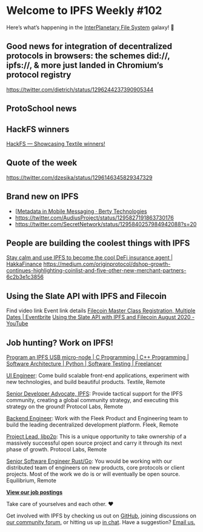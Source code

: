 # Welcome to IPFS Weekly #102

Here’s what’s happening in the [InterPlanetary File System](https://ipfs.io/) galaxy! 🚀

## Good news for integration of decentralized protocols in browsers: the schemes did://, ipfs://, & more just landed in Chromium’s protocol registry
https://twitter.com/dietrich/status/1296244237390905344

## ProtoSchool news


## HackFS winners
[HackFS — Showcasing Textile winners!](https://blog.textile.io/hackfs-showcasing-some-winning-textile-projects/)

## Quote of the week
https://twitter.com/dzesika/status/1296146345829347329

## Brand new on IPFS
* [[Metadata in Mobile Messaging · Berty Technologies](https://berty.tech/blog/metadata-mobile-messaging/)
* https://twitter.com/AudiusProject/status/1295827191863730176
* https://twitter.com/SecretNetwork/status/1295840257984942088?s=20

## People are building the coolest things with IPFS
[Stay calm and use IPFS to become the cool DeFi insurance agent  | HakkaFinance](https://medium.com/hakkafinance/ipfs-and-3fmutual-referral-system-84d23ea95c8f)
https://medium.com/originprotocol/dshop-growth-continues-highlighting-coinlist-and-five-other-new-merchant-partners-6c2b3e1c3856


## Using the Slate API with IPFS and Filecoin
Find video link
Event link details [Filecoin Master Class Registration, Multiple Dates | Eventbrite](https://www.eventbrite.com/e/filecoin-master-class-registration-116772053355)
[Using the Slate API with IPFS and Filecoin August 2020 - YouTube](https://www.youtube.com/watch?v=Rknj2GqvJtg&feature=emb_logo)


## Job hunting? Work on IPFS!
[Program an IPFS USB micro-node | C Programming | C++ Programming | Software Architecture | Python | Software Testing | Freelancer](https://www.freelancer.com/projects/c-programming/Program-IPFS-USB-micro-node/?ngsw-bypass=&w=f)

[UI Engineer](https://textile.breezy.hr/p/2efb847aca79-ui-engineer): Come build scalable front-end applications, experiment with new technologies, and build beautiful products. Textile, Remote

[Senior Developer Advocate, IPFS](https://jobs.lever.co/protocol/71c4a9b9-af90-4ce9-9dba-8b72507997bf): Provide tactical support for the IPFS community, creating a global community strategy, and executing this strategy on the ground! Protocol Labs, Remote

[Backend Engineer](https://cryptojobslist.com/jobs/backend-engineer-at-fleek-remote): Work with the Fleek Product and Engineering team to build the leading decentralized development platform. Fleek, Remote

[Project Lead, libp2p](https://jobs.lever.co/protocol/27ff3891-6e13-4aa8-b43a-734715e85a26): This is a unique opportunity to take ownership of a massively successful open source project and carry it through its next phase of growth. Protocol Labs, Remote

[Senior Software Engineer Rust/Go](https://www.notion.so/Hiring-Senior-Software-Engineer-Rust-Go-e6c94ccc261f426c80a483c7fc642412): You would be working with our distributed team of engineers on new products, core protocols or client projects. Most of the work we do is or will eventually be open source. Equilibrium, Remote

**[View our job postings](https://jobs.lever.co/protocol)**

Take care of yourselves and each other. ❤️

Get involved with IPFS by checking us out on [GitHub](https://github.com/ipfs), joining discussions on [our community forum](https://discuss.ipfs.io/), or hitting us up [in chat](https://riot.im/app/#/room/#ipfs:matrix.org). Have a suggestion? [Email us.](mailto:newsletter@ipfs.io)
